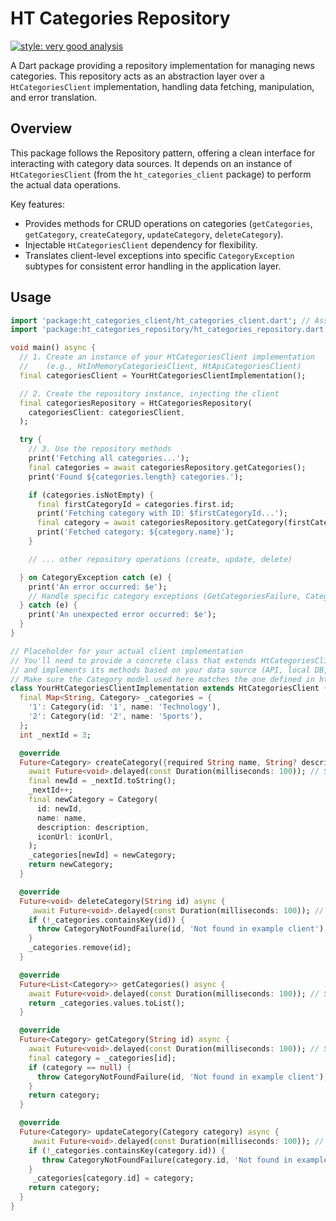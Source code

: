# HT Categories Repository

[![style: very good analysis](https://img.shields.io/badge/style-very_good_analysis-B22C89.svg)](https://pub.dev/packages/very_good_analysis)

A Dart package providing a repository implementation for managing news categories. This repository acts as an abstraction layer over a `HtCategoriesClient` implementation, handling data fetching, manipulation, and error translation.

## Overview

This package follows the Repository pattern, offering a clean interface for interacting with category data sources. It depends on an instance of `HtCategoriesClient` (from the `ht_categories_client` package) to perform the actual data operations.

Key features:

-   Provides methods for CRUD operations on categories (`getCategories`, `getCategory`, `createCategory`, `updateCategory`, `deleteCategory`).
-   Injectable `HtCategoriesClient` dependency for flexibility.
-   Translates client-level exceptions into specific `CategoryException` subtypes for consistent error handling in the application layer.

## Usage

```dart
import 'package:ht_categories_client/ht_categories_client.dart'; // Assuming you have a client implementation
import 'package:ht_categories_repository/ht_categories_repository.dart';

void main() async {
  // 1. Create an instance of your HtCategoriesClient implementation
  //    (e.g., HtInMemoryCategoriesClient, HtApiCategoriesClient)
  final categoriesClient = YourHtCategoriesClientImplementation();

  // 2. Create the repository instance, injecting the client
  final categoriesRepository = HtCategoriesRepository(
    categoriesClient: categoriesClient,
  );

  try {
    // 3. Use the repository methods
    print('Fetching all categories...');
    final categories = await categoriesRepository.getCategories();
    print('Found ${categories.length} categories.');

    if (categories.isNotEmpty) {
      final firstCategoryId = categories.first.id;
      print('Fetching category with ID: $firstCategoryId...');
      final category = await categoriesRepository.getCategory(firstCategoryId);
      print('Fetched category: ${category.name}');
    }

    // ... other repository operations (create, update, delete)

  } on CategoryException catch (e) {
    print('An error occurred: $e');
    // Handle specific category exceptions (GetCategoriesFailure, CategoryNotFoundFailure, etc.)
  } catch (e) {
    print('An unexpected error occurred: $e');
  }
}

// Placeholder for your actual client implementation
// You'll need to provide a concrete class that extends HtCategoriesClient
// and implements its methods based on your data source (API, local DB, etc.).
// Make sure the Category model used here matches the one defined in ht_categories_client.
class YourHtCategoriesClientImplementation extends HtCategoriesClient {
  final Map<String, Category> _categories = {
    '1': Category(id: '1', name: 'Technology'),
    '2': Category(id: '2', name: 'Sports'),
  };
  int _nextId = 3;

  @override
  Future<Category> createCategory({required String name, String? description, String? iconUrl}) async {
    await Future<void>.delayed(const Duration(milliseconds: 100)); // Simulate network delay
    final newId = _nextId.toString();
    _nextId++;
    final newCategory = Category(
      id: newId,
      name: name,
      description: description,
      iconUrl: iconUrl,
    );
    _categories[newId] = newCategory;
    return newCategory;
  }

  @override
  Future<void> deleteCategory(String id) async {
     await Future<void>.delayed(const Duration(milliseconds: 100)); // Simulate network delay
    if (!_categories.containsKey(id)) {
      throw CategoryNotFoundFailure(id, 'Not found in example client');
    }
    _categories.remove(id);
  }

  @override
  Future<List<Category>> getCategories() async {
    await Future<void>.delayed(const Duration(milliseconds: 100)); // Simulate network delay
    return _categories.values.toList();
  }

  @override
  Future<Category> getCategory(String id) async {
    await Future<void>.delayed(const Duration(milliseconds: 100)); // Simulate network delay
    final category = _categories[id];
    if (category == null) {
      throw CategoryNotFoundFailure(id, 'Not found in example client');
    }
    return category;
  }

  @override
  Future<Category> updateCategory(Category category) async {
     await Future<void>.delayed(const Duration(milliseconds: 100)); // Simulate network delay
    if (!_categories.containsKey(category.id)) {
       throw CategoryNotFoundFailure(category.id, 'Not found in example client');
    }
     _categories[category.id] = category;
    return category;
  }
}
```